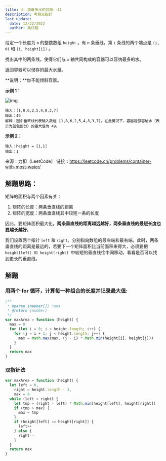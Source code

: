 ```yaml
---
title: 4. 盛最多水的容器--11
description: 考察双指针
last_update:
  date: 12/22/2022
  author: 高红翔
---
```


给定一个长度为 `n` 的整数数组 `height` 。有 `n` 条垂线，第 `i` 条线的两个端点是 `(i, 0)` 和 `(i, height[i])` 。

找出其中的两条线，使得它们与 `x` 轴共同构成的容器可以容纳最多的水。

返回容器可以储存的最大水量。

**说明：**你不能倾斜容器。

**示例 1：**

![img](https://aliyun-lc-upload.oss-cn-hangzhou.aliyuncs.com/aliyun-lc-upload/uploads/2018/07/25/question_11.jpg)

```
输入：[1,8,6,2,5,4,8,3,7]
输出：49
解释：图中垂直线代表输入数组 [1,8,6,2,5,4,8,3,7]。在此情况下，容器能够容纳水（表示为蓝色部分）的最大值为 49。
```

**示例 2：**

```
输入：height = [1,1]
输出：1
```

来源：力扣（LeetCode）
链接：https://leetcode.cn/problems/container-with-most-water/

## 解题思路：

矩阵的面积与两个因素有关：

1. 矩阵的长度：两条垂直线的距离
2. 矩阵的宽度：两条垂直线其中较短一条的长度

因此，要矩阵面积最大化，**两条垂直线的距离越远越好，两条垂直线的最短长度也要越长越好**。

我们设置两个指针 `left` 和 `right`，分别指向数组的最左端和最右端。此时，两条垂直线的距离是最远的，若要下一个矩阵面积比当前面积来得大，必须要把 `height[left] 和 height[right] `中较短的垂直线往中间移动，看看是否可以找到更长的垂直线。

## 解题

### 用两个 for 循环，计算每一种组合的长度并记录最大值:

```js
/**
 * @param {number[]} nums
 * @return {number}
 */
var maxArea = function (height) {
  max = 0
  for (let i = 0; i < height.length; i++) {
    for (j = i + 1; j < height.length; j++) {
      max = Math.max(max, (j - i) * Math.min(height[i], height[j]))
    }
  }
  return max
}
```

### 双指针法

```js
var maxArea = function (height) {
  let left = 0,
    right = height.length - 1,
    max = 0
  while (left < right) {
    let tmp = (right - left) * Math.min(height[left], height[right])
    if (tmp > max) {
      max = tmp
    }
    if (height[left] <= height[right]) {
      left++
    } else {
      right--
    }
  }
  return max
}
```
